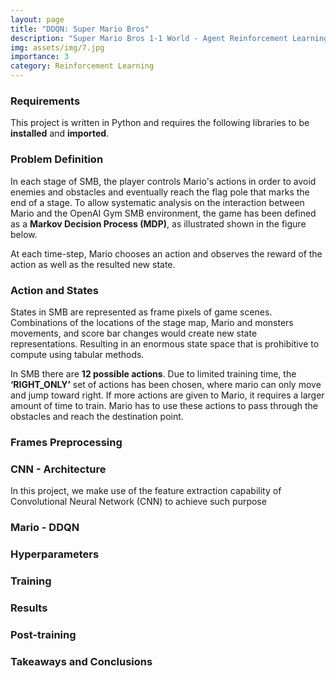 ```yaml
---
layout: page
title: "DDQN: Super Mario Bros"
description: "Super Mario Bros 1-1 World - Agent Reinforcement Learning with DDQN algorithm"
img: assets/img/7.jpg
importance: 3
category: Reinforcement Learning
---
```



### **Requirements**
This project is written in Python and requires the following libraries to be **installed** and **imported**. 
<script src="https://gist.github.com/mphamsy/4d92a28f58e7ad4efa2842fc757aa96c.js"></script>

### **Problem Definition**

In each stage of SMB, the player controls Mario's actions in order to avoid enemies and obstacles and eventually reach the flag pole that marks the end of a stage.  To allow systematic analysis on the interaction between Mario and the OpenAI Gym SMB environment, the game has been defined as a **Markov Decision Process (MDP)**, as illustrated shown in the figure below. 

At each time-step, Mario chooses an action and observes the reward of the action as well as the resulted new state.

### **Action and States**

States in SMB are represented as frame pixels of game scenes. Combinations of the locations of the stage map, Mario and monsters movements, and score bar changes would create new state representations. Resulting in an enormous state space that is prohibitive to compute using tabular methods. 

In SMB there are **12 possible actions**. Due to limited training time, the **‘RIGHT_ONLY’** set of actions has been chosen, where mario can only move and jump toward right. If more actions are given to Mario, it requires a larger amount of time to train. Mario has to use these actions to pass through the obstacles and reach the destination point.

### **Frames Preprocessing**

<script src="https://gist.github.com/mphamsy/76f7d90574949c6dc461561a75cfd5e1.js"></script>

### **CNN - Architecture**
In this project, we make use of the feature extraction capability of Convolutional Neural Network (CNN) to achieve such purpose
### **Mario - DDQN**

<script src="https://gist.github.com/mphamsy/ef16b972d1ab67883927432c39d02dff.js"></script>

### **Hyperparameters**

<script src="https://gist.github.com/mphamsy/e24819104e14a457fc88a8e45df7e981.js"></script>

### **Training**

<script src="https://gist.github.com/mphamsy/a5e821d0df38383744008110080e6e87.js"></script>

### **Results**

### **Post-training**

### **Takeaways and Conclusions**
